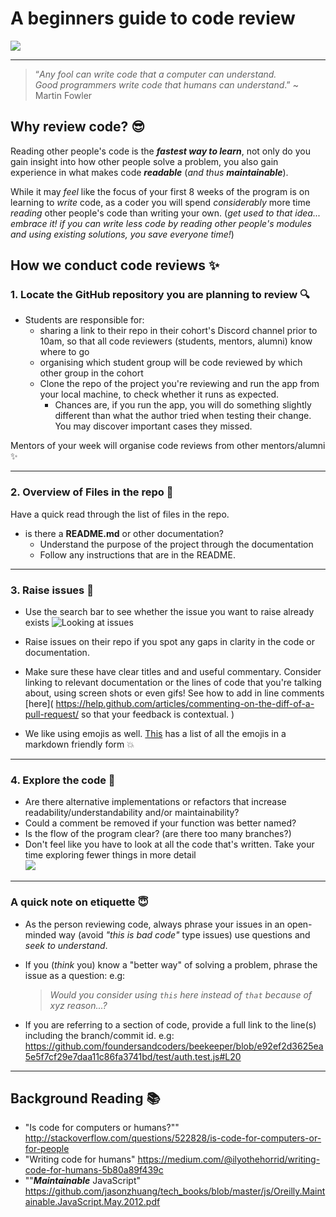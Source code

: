 # A beginners guide to code review

![](https://media.giphy.com/media/zOvBKUUEERdNm/giphy.gif)


---
> “*Any fool can write code that a computer can understand.  
> Good programmers write code that humans can understand*.”
> ~ Martin Fowler


## Why review code? :sunglasses:

Reading other people's code is the ***fastest way to learn***,
not only do you gain insight into how other people solve a problem,
you also gain experience in what makes code ***readable*** (*and thus* ***maintainable***).

While it may *feel* like the focus of your first 8 weeks of the program is on learning to *write* code, as a coder you will spend *considerably* more time *reading* other people's code than writing your own. (*get used to that idea... embrace it! if you can write less code by reading other people's modules and using existing solutions, you save everyone time!*)


## How we conduct code reviews :sparkles:

### 1. Locate the GitHub repository you are planning to review :mag:

* Students are responsible for:
  * sharing a link to their repo in their cohort's Discord channel prior to 10am, so that all code reviewers (students, mentors, alumni) know where to go
  * organising which student group will be code reviewed by which other group in the cohort
  * Clone the repo of the project you're reviewing and run the app from your local machine, to check whether it runs as expected.
    + Chances are, if you run the app, you will do something slightly different than what the author tried when testing their change. You may discover important cases they missed.

Mentors of your week will organise code reviews from other mentors/alumni :sparkles:

----

### 2. Overview of Files in the repo :file_folder:

Have a quick read through the list of files in the repo.

+ is there a **README.md** or other documentation?
  + Understand the purpose of the project through the documentation
  + Follow any instructions that are in the README.

---

### 3. Raise issues :space_invader:
* Use the search bar to see whether the issue you want to raise already exists
![Looking at issues](https://files.gitter.im/Jen-Harris/zjN6/image.png)

* Raise issues on their repo if you spot any gaps in clarity in the code or documentation.

* Make sure these have clear titles and and useful commentary. Consider linking to relevant documentation or the lines of code that you're talking about, using screen shots or even gifs! See how to add in line comments [here]( https://help.github.com/articles/commenting-on-the-diff-of-a-pull-request/ so that your feedback is contextual.  )

* We like using emojis as well. [This](https://www.webpagefx.com/tools/emoji-cheat-sheet/) has a list of all the emojis in a markdown friendly form :boom:

---
### 4. Explore the code :eyes:

+ Are there alternative implementations or refactors that increase readability/understandability and/or maintainability?
+ Could a comment be removed if your function was better named?
+ Is the flow of the program clear? (are there too many branches?)
+ Don't feel like you have to look at all the code that's written. Take your time exploring fewer things in more detail  
 ![](https://media.giphy.com/media/naXyAp2VYMR4k/giphy.gif)

---

### A quick note on etiquette :innocent:

* As the person reviewing code, always phrase your issues in an open-minded way (avoid *"this is bad code"* type issues) use questions and *seek to understand*.

* If you (*think* you) know a "better way" of solving a problem, phrase the issue as a question: e.g:  

    >*Would you consider using `this` here instead of `that` because of xyz reason...?*

* If you are referring to a section of code, provide a full link to the line(s) including the branch/commit id. e.g: https://github.com/foundersandcoders/beekeeper/blob/e92ef2d3625ea5e5f7cf29e7daa11c86fa3741bd/test/auth.test.js#L20

---

## Background Reading :books:

+ "Is code for computers or humans?""
http://stackoverflow.com/questions/522828/is-code-for-computers-or-for-people
+ "Writing code for humans" https://medium.com/@ilyothehorrid/writing-code-for-humans-5b80a89f439c
+ ""***Maintainable*** JavaScript"
https://github.com/jasonzhuang/tech_books/blob/master/js/Oreilly.Maintainable.JavaScript.May.2012.pdf
